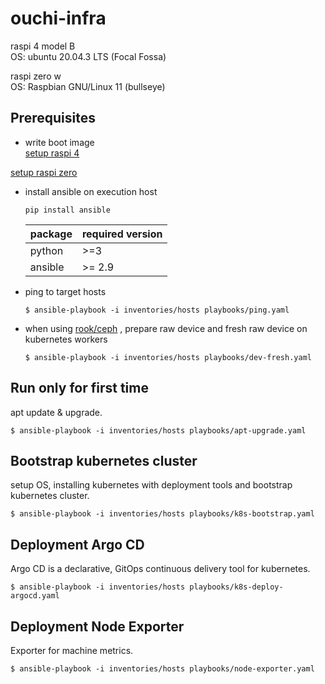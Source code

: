 # ouchi-infra

raspi 4 model B  
OS: ubuntu 20.04.3 LTS (Focal Fossa)

raspi zero w  
OS: Raspbian GNU/Linux 11 (bullseye)

## Prerequisites  

- write boot image  
[setup raspi 4](https://qiita.com/HeRo/items/c1c30d7267faeb304538)
  
[setup raspi zero](https://qiita.com/hishi/items/8bdfd9d72fa8fe2e7573)

- install ansible on execution host
  ``` 
  pip install ansible
  ```
  | package | required version |
  | ------- | ---------------- |
  | python  | >=3              |
  | ansible | >= 2.9           |


- ping to target hosts
  ```
  $ ansible-playbook -i inventories/hosts playbooks/ping.yaml
  ```

- when using [rook/ceph](https://rook.io/docs/rook/v1.6/ceph-quickstart.html#prerequisites)  , prepare raw device and fresh raw device on kubernetes workers

  ```
  $ ansible-playbook -i inventories/hosts playbooks/dev-fresh.yaml
  ```


## Run only for first time  

apt update & upgrade.  

```
$ ansible-playbook -i inventories/hosts playbooks/apt-upgrade.yaml
```


## Bootstrap kubernetes cluster  

setup OS, installing kubernetes with deployment tools and bootstrap kubernetes cluster.  

```
$ ansible-playbook -i inventories/hosts playbooks/k8s-bootstrap.yaml
```

## Deployment Argo CD

Argo CD is a declarative, GitOps continuous delivery tool for kubernetes.

```
$ ansible-playbook -i inventories/hosts playbooks/k8s-deploy-argocd.yaml
```


## Deployment Node Exporter

Exporter for machine metrics.

```
$ ansible-playbook -i inventories/hosts playbooks/node-exporter.yaml
```
